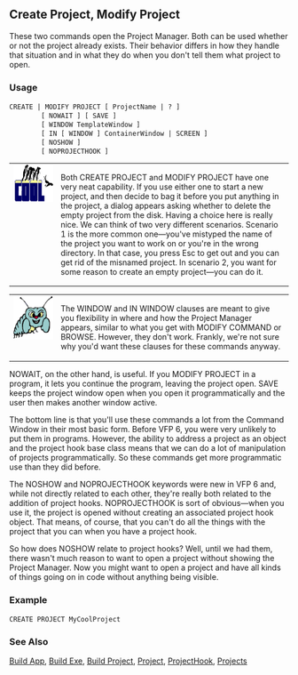 ## Create Project, Modify Project

These two commands open the Project Manager. Both can be used whether or not the project already exists. Their behavior differs in how they handle that situation and in what they do when you don't tell them what project to open.

### Usage

```foxpro
CREATE | MODIFY PROJECT [ ProjectName | ? ]
        [ NOWAIT ] [ SAVE ]
        [ WINDOW TemplateWindow ]
        [ IN [ WINDOW ] ContainerWindow | SCREEN ]
        [ NOSHOW ]
        [ NOPROJECTHOOK ]
```
<table>
<tr>
  <td width="17%" valign="top">
<img width="114" height="67" src="cool.gif">
  </td>
  <td width="83%">
  <p>Both CREATE PROJECT and MODIFY PROJECT have one very neat capability. If you use either one to start a new project, and then decide to bag it before you put anything in the project, a dialog appears asking whether to delete the empty project from the disk. Having a choice here is really nice. We can think of two very different scenarios. Scenario 1 is the more common one&mdash;you've mistyped the name of the project you want to work on or you're in the wrong directory. In that case, you press Esc to get out and you can get rid of the misnamed project. In scenario 2, you want for some reason to create an empty project&mdash;you can do it.</p>
  </td>
 </tr>
</table>

<table>
<tr>
  <td width="17%" valign="top">
<img width="95" height="78" src="bug.gif">
  </td>
  <td width="83%">
  <p>The WINDOW and IN WINDOW clauses are meant to give you flexibility in where and how the Project Manager appears, similar to what you get with MODIFY COMMAND or BROWSE. However, they don't work. Frankly, we're not sure why you'd want these clauses for these commands anyway.</p>
  </td>
 </tr>
</table>

NOWAIT, on the other hand, is useful. If you MODIFY PROJECT in a program, it lets you continue the program, leaving the project open. SAVE keeps the project window open when you open it programmatically and the user then makes another window active. 

The bottom line is that you'll use these commands a lot from the Command Window in their most basic form. Before VFP 6, you were very unlikely to put them in programs. However, the ability to address a project as an object and the project hook base class means that we can do a lot of manipulation of projects programmatically. So these commands get more programmatic use than they did before.

The NOSHOW and NOPROJECTHOOK keywords were new in VFP 6 and, while not directly related to each other, they're really both related to the addition of project hooks. NOPROJECTHOOK is sort of obvious&mdash;when you use it, the project is opened without creating an associated project hook object. That means, of course, that you can't do all the things with the project that you can when you have a project hook. 

So how does NOSHOW relate to project hooks? Well, until we had them, there wasn't much reason to want to open a project without showing the Project Manager. Now you might want to open a project and have all kinds of things going on in code without anything being visible.

### Example

```foxpro
CREATE PROJECT MyCoolProject
```
### See Also

[Build App](s4g223.md), [Build Exe](s4g223.md), [Build Project](s4g223.md), [Project](s4g730.md), [ProjectHook](s4g818.md), [Projects](s4g728.md)
